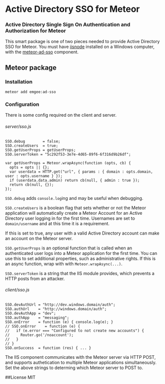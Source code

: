 # Active Directory SSO for Meteor
### Active Directory Single Sign On Authentication and Authorization for Meteor

This smart package is one of two pieces needed to provide Active Directory SSO for Meteor.
You must have [iisnode](https://github.com/tjanczuk/iisnode) installed on a Windows computer,
with the [meteor-ad-sso](https://www.npmjs.com/package/meteor-ad-sso) component.

## Meteor package

### Installation

    meteor add emgee:ad-sso

### Configuration

There is some config required on the client and server.

###### server/sso.js

    SSO.debug        = false;
    SSO.createUsers  = true;
    SSO.getUserProps = getUserProps;
    SSO.serverToken = "5c292f53-3e7e-4d65-89f6-6f316d9b26df";

    var getUserProps = Meteor.wrapAsync(function (opts, cb) {
      opts = opts || {};
      var userdata = HTTP.get("url", { params : { domain : opts.domain, user : opts.username } });
      if (userdata.data.admin) return cb(null, { admin : true });
      return cb(null, {});
    });

`SSO.debug` adds `console.log`ing and may be useful when debugging.

`SSO.createUsers` is a boolean flag that sets whether or not the Meteor application will
automatically create a Meteor Account for an Active Directory user logging in for the first time.
Usernames are set to `domain/username` and at this time it is a requirement.

If this is set to true, any user with a valid Active Directory account can make an account on
the Meteor server.

`SSO.getUserProps` is an optional function that is called when an authenticated user logs into
a Meteor application for the first time. You can use this to set additional properties, such as
administrative rights. If this is an async function, wrap with with `Meteor.wrapAsync(...)`.

`SSO.serverToken` is a string that the IIS module provides, which prevents a HTTP posts from an
attacker.

###### client/sso.js

    SSO.devAuthUrl = "http://dev.windows.domain/auth";
    SSO.authUrl    = "http://windows.domain/auth";
    SSO.devAuthApp = "dev";
    SSO.authApp    = "messaging";
    SSO.onError    = function (e) { console.log(e); }
    // SSO.onError    = function (e) {
    //   if (e.error === "Configured to not create new accounts") {
    //     Router.go('/noaccount');
    //   }
    // }
    SSO.onSuccess  = function (res) { ... }

The IIS component communicates with the Meteor server via HTTP POST, and supports authetication
to multiple Meteor applications simultaneously. Set the above strings to determing which Meteor
server to POST to.

##License
MIT
